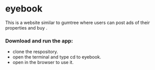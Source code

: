 # eyebook

This is a website similar to gumtree where users can post ads of their properties and buy .

### Download and run the app:
- clone the respository.
- open the terminal and type cd to eyebook.
- open in the browser to use it.
